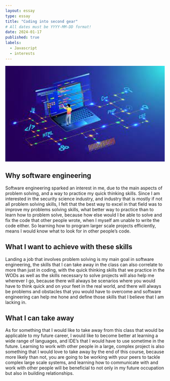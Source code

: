 ```yaml
---
layout: essay
type: essay
title: "Coding into second gear"
# All dates must be YYYY-MM-DD format!
date: 2024-01-17
published: true
labels:
  - Javascript
  - interests
---
```

<img width="600px" class="rounded float-start pe-4" src="../img/yay.jpg">

## Why software engineering

Software engineering sparked an interest in me, due to the main aspects of problem solving, and a way to practice my quick thinking skills. Since I am interested in the security science industry, and industry that is mostly if not all problem solving skills, I felt that the best way to excel in that field was to improve my problems solving skills, what better way to practice than to learn how to problem solve, because how else would I be able to solve and fix the code that other people wrote, when I myself am unable to write the code either. So learning how to program larger scale projects efficiently, means I would know what to look for in other people’s code.

## What I want to achieve with these skills

Landing a job that involves problem solving is my main goal in software engineering, the skills that I can take away in the class can also correlate to more than just in coding, with the quick thinking skills that we practice in the WODs as well as the skills necessary to solve projects will also help me wherever I go, because there will always be scenarios where you would have to think quick and on your feet in the real world, and there will always be problems and obstacles that you would have to overcome and software engineering can help me hone and define those skills that I believe that I am lacking in.

## What I can take away

As for something that I would like to take away from this class that would be applicable to my future career, I would like to become better at learning a wide range of languages, and IDE’s that I would have to use sometime in the future. Learning to work with other people in a large, complex project is also something that I would love to take away by the end of this course, because more likely than not, you are going to be working with your peers to tackle complex large scale systems, and learning how to communicate with and work with other people will be beneficial to not only in my future occupation but also in building relationships.

